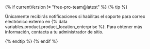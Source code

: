 {% if currentVersion != "free-pro-team@latest" %}
  {% tip %}

  Únicamente recibirás notificaciones si habilitas el soporte para correo electrónico externo en {% data variables.product.product_location_enterprise %}. Para obtener más información, contacta a tu administrador de sitio.

  {% endtip %}
{% endif %}
